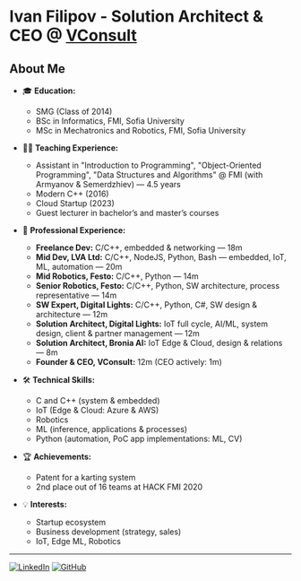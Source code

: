 # Ivan Filipov - Solution Architect & CEO @ [VConsult](https://vconsult.online/)

## About Me

- 🎓 **Education:**  
  - SMG (Class of 2014)  
  - BSc in Informatics, FMI, Sofia University  
  - MSc in Mechatronics and Robotics, FMI, Sofia University

- 👨‍🏫 **Teaching Experience:**  
  - Assistant in "Introduction to Programming", "Object-Oriented Programming", "Data Structures and Algorithms" @ FMI (with Armyanov & Semerdzhiev) — 4.5 years  
  - Modern C++ (2016)  
  - Cloud Startup (2023)  
  - Guest lecturer in bachelor’s and master’s courses

- 💼 **Professional Experience:**  
  - **Freelance Dev:** C/C++, embedded & networking — 18m  
  - **Mid Dev, LVA Ltd:** C/C++, NodeJS, Python, Bash — embedded, IoT, ML, automation — 20m  
  - **Mid Robotics, Festo:** C/C++, Python — 14m  
  - **Senior Robotics, Festo:** C/C++, Python, SW architecture, process representative — 14m  
  - **SW Expert, Digital Lights:** C/C++, Python, C#, SW design & architecture — 12m  
  - **Solution Architect, Digital Lights:** IoT full cycle, AI/ML, system design, client & partner management — 12m  
  - **Solution Architect, Bronia AI:** IoT Edge & Cloud, design & relations — 8m  
  - **Founder & CEO, VConsult:** 12m (CEO actively: 1m)

- 🛠️ **Technical Skills:**  
  - C and C++ (system & embedded)
  - IoT (Edge & Cloud: Azure & AWS)
  - Robotics
  - ML (inference, applications & processes)
  - Python (automation, PoC app implementations: ML, CV)

- 🏆 **Achievements:**  
  - Patent for a karting system  
  - 2nd place out of 16 teams at HACK FMI 2020

- 💡 **Interests:**  
  - Startup ecosystem  
  - Business development (strategy, sales)  
  - IoT, Edge ML, Robotics

---

[![LinkedIn](https://img.shields.io/badge/LinkedIn-blue?logo=linkedin)](https://www.linkedin.com/in/ivan-filipov-v11/)
[![GitHub](https://img.shields.io/badge/GitHub-black?logo=github)](https://github.com/IvanFilipov)
